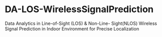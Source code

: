 # DA-LOS-WirelessSignalPrediction
Data Analytics in Line-of-Sight (LOS) &amp; Non-Line- Sight(NLOS) Wireless Signal Prediction in Indoor Environment for Precise Localization
